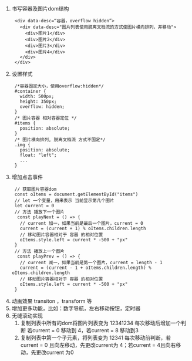 1. 书写容器及图片dom结构
   ```
    <div data-desc=“容器，overflow hidden”>
      <div data-desc="图片列表使用脱离文档流的方式使图片横向排列，并移动">
        <div>图片1</div>
        <div>图片2</div>
        <div>图片3</div>
        <div>图片4</div>
      </div>
    </div>
   ```
2. 设置样式
   ```
    /*容器固定大小，使用overflow:hidden*/
    #container {
      width: 500px;
      height: 350px;
      overflow: hidden;
    }
    /* 图片容器 相对容器定位 */
    #items {
      position: absolute;
    }
    /* 图片横向排列, 脱离文档流 方式不固定*/
    .img {
      position: absolute;
      float: "left";
      ...
    }
   ``` 
3. 增加点击事件
   ```
    // 获取图片容器dom
    const oItems = document.getElementById("items")
    // let 一个变量，用来表示 当前显示第几个图片
    let current = 0
    // 方法 播放下一个图片
     const playNext = () => {
      // current 加一，如果当前是最后一个图片，current = 0
      current = (current + 1) % oItems.children.length
      // 移动图片容器相对于 容器 的相对位置
      oItems.style.left = current * -500 + "px"
    }
    // 方法 播放上一个图片
     const playPrev = () => {
      // current 减一，如果当前是第一个图片，current = length - 1
      current = (current - 1 + oItems.children.length) % oItems.children.length
      // 移动图片容器相对于 容器 的相对位置
      oItems.style.left = current * -500 + "px"
    }
   ```
4. 动画效果 transiton ，transform 等
5. 增加更多功能，比如：数字导航，左右移动按钮，定时器
6. 无缝滚动实现
   1. 复制列表中所有的dom将图片列表变为 12341234
      每次移动后增加一个判断 若current = 0 移动到 4，若current = 8 移动到3
   2. 复制列表中第一个子元素，将列表变为 12341
      每次移动前判断，若current = 0 且向左移动，先更改current为 4；若current = 4且向右移动，先更改current 为0
      
